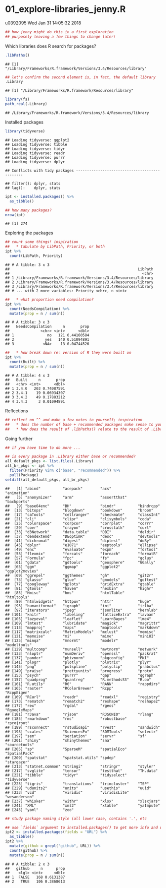 01\_explore-libraries\_jenny.R
================
u0392095
Wed Jan 31 14:05:32 2018

``` r
## how jenny might do this in a first exploration
## purposely leaving a few things to change later!
```

Which libraries does R search for packages?

``` r
.libPaths()
```

    ## [1] "/Library/Frameworks/R.framework/Versions/3.4/Resources/library"

``` r
## let's confirm the second element is, in fact, the default library
.Library
```

    ## [1] "/Library/Frameworks/R.framework/Resources/library"

``` r
library(fs)
path_real(.Library)
```

    ## /Library/Frameworks/R.framework/Versions/3.4/Resources/library

Installed packages

``` r
library(tidyverse)
```

    ## Loading tidyverse: ggplot2
    ## Loading tidyverse: tibble
    ## Loading tidyverse: tidyr
    ## Loading tidyverse: readr
    ## Loading tidyverse: purrr
    ## Loading tidyverse: dplyr

    ## Conflicts with tidy packages ----------------------------------------------

    ## filter(): dplyr, stats
    ## lag():    dplyr, stats

``` r
ipt <- installed.packages() %>%
  as_tibble()

## how many packages?
nrow(ipt)
```

    ## [1] 274

Exploring the packages

``` r
## count some things! inspiration
##   * tabulate by LibPath, Priority, or both
ipt %>%
  count(LibPath, Priority)
```

    ## # A tibble: 3 x 3
    ##                                                          LibPath
    ##                                                            <chr>
    ## 1 /Library/Frameworks/R.framework/Versions/3.4/Resources/library
    ## 2 /Library/Frameworks/R.framework/Versions/3.4/Resources/library
    ## 3 /Library/Frameworks/R.framework/Versions/3.4/Resources/library
    ## # ... with 2 more variables: Priority <chr>, n <int>

``` r
##   * what proportion need compilation?
ipt %>%
  count(NeedsCompilation) %>%
  mutate(prop = n / sum(n))
```

    ## # A tibble: 3 x 3
    ##   NeedsCompilation     n       prop
    ##              <chr> <int>      <dbl>
    ## 1               no   121 0.44160584
    ## 2              yes   140 0.51094891
    ## 3             <NA>    13 0.04744526

``` r
##   * how break down re: version of R they were built on
ipt %>%
  count(Built) %>%
  mutate(prop = n / sum(n))
```

    ## # A tibble: 4 x 3
    ##   Built     n       prop
    ##   <chr> <int>      <dbl>
    ## 1 3.4.0   203 0.74087591
    ## 2 3.4.1    19 0.06934307
    ## 3 3.4.2    49 0.17883212
    ## 4 3.4.3     3 0.01094891

Reflections

``` r
## reflect on ^^ and make a few notes to yourself; inspiration
##   * does the number of base + recommended packages make sense to you?
##   * how does the result of .libPaths() relate to the result of .Library?
```

Going further

``` r
## if you have time to do more ...

## is every package in .Library either base or recommended?
all_default_pkgs <- list.files(.Library)
all_br_pkgs <- ipt %>%
  filter(Priority %in% c("base", "recommended")) %>%
  pull(Package)
setdiff(all_default_pkgs, all_br_pkgs)
```

    ##   [1] "abind"          "acepack"        "acs"            "animation"     
    ##   [5] "anonymizer"     "arm"            "assertthat"     "backports"     
    ##   [9] "base64enc"      "BH"             "bindr"          "bindrcpp"      
    ##  [13] "bitops"         "blogdown"       "bookdown"       "broom"         
    ##  [17] "caTools"        "cellranger"     "checkmate"      "classInt"      
    ##  [21] "cli"            "clipr"          "clisymbols"     "coda"          
    ##  [25] "colorspace"     "corpcor"        "corrplot"       "corrr"         
    ##  [29] "covr"           "crayon"         "crosstalk"      "curl"          
    ##  [33] "d3Network"      "data.table"     "DBI"            "deldir"        
    ##  [37] "dendextend"     "DEoptimR"       "desc"           "devtools"      
    ##  [41] "dichromat"      "digest"         "diptest"        "doBy"          
    ##  [45] "dplyr"          "e1071"          "eeptools"       "ellipse"       
    ##  [49] "enc"            "evaluate"       "expm"           "fdrtool"       
    ##  [53] "flexmix"        "forcats"        "foreach"        "formatR"       
    ##  [57] "Formula"        "fpc"            "fs"             "gclus"         
    ##  [61] "gdata"          "gdtools"        "geosphere"      "GGally"        
    ##  [65] "ggm"            "ggmap"          "ggplot2"        "ggplot2movies" 
    ##  [69] "ggrepel"        "ggthemes"       "gh"             "git2r"         
    ##  [73] "glasso"         "glue"           "gmodels"        "goftest"       
    ##  [77] "googleway"      "gplots"         "gridExtra"      "gtable"        
    ##  [81] "gtools"         "haven"          "hexbin"         "highr"         
    ##  [85] "Hmisc"          "hms"            "htmlTable"      "htmltools"     
    ##  [89] "htmlwidgets"    "httpuv"         "httr"           "huge"          
    ##  [93] "humaniformat"   "igraph"         "ini"            "irlba"         
    ##  [97] "iterators"      "jpeg"           "jsonlite"       "kernlab"       
    ## [101] "knitr"          "labeling"       "latticeExtra"   "lavaan"        
    ## [105] "lazyeval"       "leaflet"        "LearnBayes"     "lme4"          
    ## [109] "lmtest"         "lubridate"      "magick"         "magrittr"      
    ## [113] "mapproj"        "maps"           "maptools"       "markdown"      
    ## [117] "matrixcalc"     "MatrixModels"   "mclust"         "memisc"        
    ## [121] "memoise"        "mi"             "mime"           "miniUI"        
    ## [125] "minqa"          "mnormt"         "modelr"         "modeltools"    
    ## [129] "multcomp"       "munsell"        "mvtnorm"        "network"       
    ## [133] "nloptr"         "numDeriv"       "openssl"        "packrat"       
    ## [137] "pander"         "pbivnorm"       "pkgconfig"      "PKI"           
    ## [141] "plogr"          "plotly"         "plotrix"        "plyr"          
    ## [145] "png"            "polspline"      "polyclip"       "prabclus"      
    ## [149] "praise"         "prettyunits"    "progress"       "proto"         
    ## [153] "psych"          "purrr"          "qap"            "qgraph"        
    ## [157] "quadprog"       "quantreg"       "R.methodsS3"    "R.oo"          
    ## [161] "R.utils"        "R6"             "RANN"           "rappdirs"      
    ## [165] "raster"         "RColorBrewer"   "Rcpp"           "RcppEigen"     
    ## [169] "RCurl"          "readr"          "readxl"         "registry"      
    ## [173] "rematch"        "rematch2"       "reshape"        "reshape2"      
    ## [177] "rex"            "rgdal"          "rgeos"          "RgoogleMaps"   
    ## [181] "rJava"          "rjson"          "RJSONIO"        "rlang"         
    ## [185] "rmarkdown"      "rms"            "robustbase"     "rprojroot"     
    ## [189] "rsconnect"      "rstudioapi"     "rvest"          "sandwich"      
    ## [193] "scales"         "SciencesPo"     "SDMTools"       "selectr"       
    ## [197] "sem"            "seriation"      "servr"          "sf"            
    ## [201] "shiny"          "shinythemes"    "sna"            "sourcetools"   
    ## [205] "sp"             "SparseM"        "spatialEco"     "SpatialPack"   
    ## [209] "spatstat"       "spatstat.utils" "spdep"          "stargazer"     
    ## [213] "statnet.common" "stringi"        "stringr"        "styler"        
    ## [217] "svglite"        "tensor"         "testthat"       "TH.data"       
    ## [221] "tibble"         "tidyr"          "tidyselect"     "tidyverse"     
    ## [225] "tigris"         "translations"   "trimcluster"    "TSP"           
    ## [229] "udunits2"       "units"          "usethis"        "uuid"          
    ## [233] "vcd"            "viridis"        "viridisLite"    "wesanderson"   
    ## [237] "whisker"        "withr"          "xlsx"           "xlsxjars"      
    ## [241] "XML"            "xml2"           "xtable"         "yaImpute"      
    ## [245] "yaml"           "zoo"

``` r
## study package naming style (all lower case, contains '.', etc

## use `fields` argument to installed.packages() to get more info and use it!
ipt2 <- installed.packages(fields = "URL") %>%
  as_tibble()
ipt2 %>%
  mutate(github = grepl("github", URL)) %>%
  count(github) %>%
  mutate(prop = n / sum(n))
```

    ## # A tibble: 2 x 3
    ##   github     n      prop
    ##    <lgl> <int>     <dbl>
    ## 1  FALSE   168 0.6131387
    ## 2   TRUE   106 0.3868613
